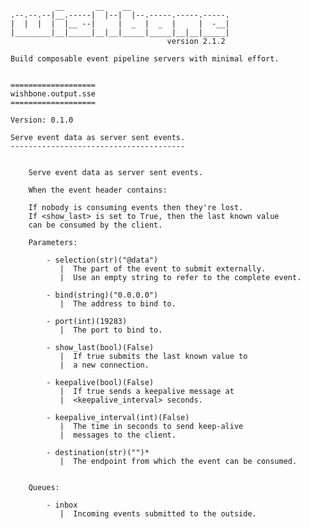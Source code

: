              __       __    __
    .--.--.--|__.-----|  |--|  |--.-----.-----.-----.
    |  |  |  |  |__ --|     |  _  |  _  |     |  -__|
    |________|__|_____|__|__|_____|_____|__|__|_____|
                                       version 2.1.2

    Build composable event pipeline servers with minimal effort.


    ===================
    wishbone.output.sse
    ===================

    Version: 0.1.0

    Serve event data as server sent events.
    ---------------------------------------


        Serve event data as server sent events.

        When the event header contains:

        If nobody is consuming events then they're lost.
        If <show_last> is set to True, then the last known value
        can be consumed by the client.

        Parameters:

            - selection(str)("@data")
               |  The part of the event to submit externally.
               |  Use an empty string to refer to the complete event.

            - bind(string)("0.0.0.0")
               |  The address to bind to.

            - port(int)(19283)
               |  The port to bind to.

            - show_last(bool)(False)
               |  If true submits the last known value to
               |  a new connection.

            - keepalive(bool)(False)
               |  If true sends a keepalive message at
               |  <keepalive_interval> seconds.

            - keepalive_interval(int)(False)
               |  The time in seconds to send keep-alive
               |  messages to the client.

            - destination(str)("")*
               |  The endpoint from which the event can be consumed.


        Queues:

            - inbox
               |  Incoming events submitted to the outside.


